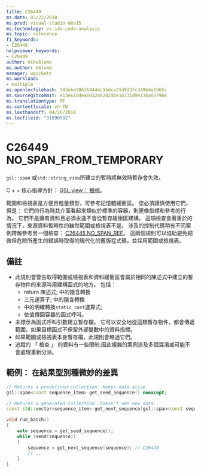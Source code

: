 ```yaml
---
title: C26449
ms.date: 03/22/2018
ms.prod: visual-studio-dev15
ms.technology: vs-ide-code-analysis
ms.topic: reference
f1_keywords:
- C26449
helpviewer_keywords:
- C26449
author: mikeblome
ms.author: mblome
manager: wpickett
ms.workload:
- multiple
ms.openlocfilehash: 343ebe586364444c1bdca31d923fc349b4e1565c
ms.sourcegitcommit: e13e61ddea6032a8282abe16131d9e136a927984
ms.translationtype: MT
ms.contentlocale: zh-TW
ms.lasthandoff: 04/26/2018
ms.locfileid: "31890592"
---
```

# <a name="c26449-nospanfromtemporary"></a>C26449 NO_SPAN_FROM_TEMPORARY

`gsl::span` 或`std::string_view`所建立的暫時將無效時暫存會失效。

C + + 核心指導方針： [GSL.view： 檢視](https://github.com/isocpp/CppCoreGuidelines/blob/master/CppCoreGuidelines.md#gslview-views)。

範圍和檢視表是方便且輕量類型，可參考記憶體緩衝區。 您必須謹慎使用它們，但是： 它們的行為時其介面看起來類似於標準的容器，則更像指標和參考的行為。 它們不是擁有資料且必須永遠不會從暫存緩衝區建構。 這項檢查會著重於的情況下，來源資料暫時性的雖然範圍或檢視表不是。 涉及的控制代碼稍有不同案例跨越參考另一個檢查： [C26445 NO_SPAN_REF](c26445.md)。 這兩個規則可以協助避免細微但危險所產生的錯誤時取得的現代化的舊版程式碼，並採用範圍或檢視表。

## <a name="remarks"></a>備註

- 此規則會警告取得範圍或檢視表和資料緩衝區會屬於相同的陳述式中建立的暫存物件的來源叫用建構函式的地方。 包括：
  - return 陳述式; 中的隱含轉換
  - 三元運算子; 中的隱含轉換
  - 中的明確轉換`static_cast`運算式;
  - 依值傳回容器的函式呼叫。
- 未標示為函式呼叫引數建立暫存檔。 它可以安全地從這類暫存物件，都會傳遞範圍，如果目標函式不保留外部變數中的資料指標。
- 如果範圍或檢視表本身暫存檔，此規則會略過它們。
- 追蹤的 「 檢查 」 的資料有一些限制;因此複雜的案例涉及多個混淆或可能不會處理重新分派。

## <a name="example-subtle-difference-in-result-types"></a>範例： 在結果型別種微妙的差異

```cpp
// Returns a predefined collection. Keeps data alive.
gsl::span<const sequence_item> get_seed_sequence() noexcept;

// Returns a generated collection. Doesn’t own new data.
const std::vector<sequence_item> get_next_sequence(gsl::span<const sequence_item>);

void run_batch()
{
    auto sequence = get_seed_sequence();
    while (send(sequence))
    {
        sequence = get_next_sequence(sequence); // C26449
        // ...
    }
}
```
